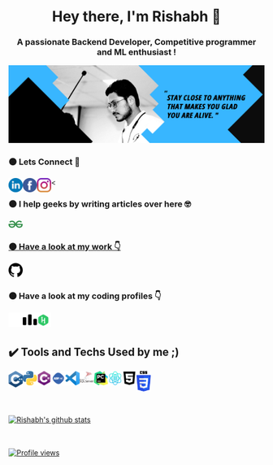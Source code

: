 <h1 align="center">Hey there, I'm Rishabh 👋</h1>
<h3 align="center">A passionate Backend Developer, Competitive programmer and ML enthusiast !</h3>
<img src = "Linkedin.png" style="max-width:100%;"/>
<br/>
<h3>⚫ Lets Connect 🤝</h3><
<a href="https://www.linkedin.com/in/rishabh-tyagi-514188190/">
  <img align="left" alt="Rishabh's Linkdein" width="28px" src="linkedin.svg" />
</a>
<a href="https://www.facebook.com/rishabhtyagi.2306">
  <img align="left" alt="Rishabh's Facebook" width="28px" src="facebook.svg" />
</a>
<a href="https://www.instagram.com/rishabhtyagi.2306">
  <img align="left" alt="Rishabh's Instagram" width="28px" src="instagram.svg" />
</a>
<br/>
<h3>⚫ I help geeks by writing articles over here 🤓</h3><a href="https://auth.geeksforgeeks.org/user/rishabhtyagi2306/articles">
  <img alt="Rishabh's Geeks for Geeks" width="28px" src="GeeksforGeeks.svg" />
<br/>
<h3>⚫ Have a look at my work 👇</h3><a href="https://github.com/rishabhtyagi2306">
  <img alt="Rishabh's Github" width="28px" src="github.png" />
</a>
<br/>
<h3>⚫ Have a look at my coding profiles 👇</h3>
<a href="https://www.codechef.com/users/rishabhtyagi2">
  <img align="left" alt="Rishabh's CodeChef" width="28px" src="codechef.svg" />
</a>
<a href="https://codeforces.com/profile/rishabhtyagi">
  <img align="left" alt="Rishabh's CodeForces" width="28px" src="codeforces2.svg" />
</a>
<a href="https://www.hackerrank.com/rishabhtyagi2306">
  <img align="left" alt="Rishabh's Hackerrank" width="28px" src="hackerrank.svg" />
</a>
<br/>
<br/>

<h2> ✔️ Tools and Techs Used by me ;)</h2>
<img align="left" alt="Rishabh's C++" width="28px" src="c.svg" />
<img align="left" alt="Rishabh's Python" height = "28px" width="28px" src="Python-logo.svg" />
<img align="left" alt="Rishabh's C#" width="28px" src="c--4.svg" />
<img align="left" alt="Rishabh's asp.net" width="28px" src="asp.svg" />
<img align="left" alt="Rishabh's vs" width="28px" src="vs.svg" />
<img align="left" alt="Rishabh's MSSSMS" width="28px" src="microsoft-sql-server.svg" />
<img align="left" alt="Rishabh's Pycharm" width="28px" src="PyCharm_Logo.svg" />
<img align="left" alt="Rishabh's data science" width="28px" src="data-science.svg" />
<img align="left" alt="Rishabh's HTML" width="28px" src="html5.svg" />
<img align="left" alt="Rishabh's CSS" width="28px" src="CSS.svg" />

<br/>
<br/>
<br/>
<br/>
<br/>

<a href="https://github.com/rishabhtyagi2306">
 <img align="center" src="https://github-readme-stats.vercel.app/api?username=rishabhtyagi2306&show_icons=true&theme=gotham&line_height=27" alt="Rishabh's github stats"/>
<br/>
<br/>
<br/>

  ![Profile views](https://gpvc.arturio.dev/rishabhtyagi2306)
